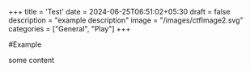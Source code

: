 +++
title = 'Test'
date = 2024-06-25T06:51:02+05:30
draft = false
description = "example description"
image = "/images/ctfImage2.svg"
categories = ["General", "Play"]
+++

#Example 

some content
